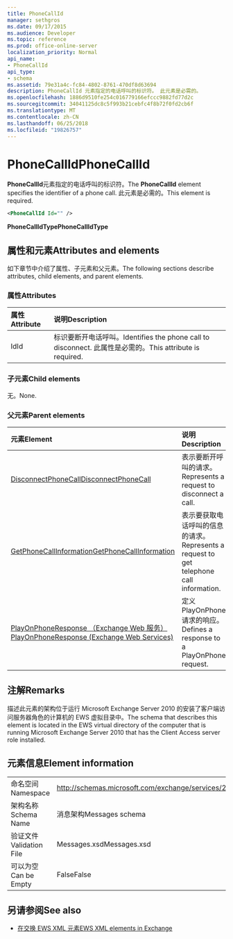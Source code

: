 ```yaml
---
title: PhoneCallId
manager: sethgros
ms.date: 09/17/2015
ms.audience: Developer
ms.topic: reference
ms.prod: office-online-server
localization_priority: Normal
api_name:
- PhoneCallId
api_type:
- schema
ms.assetid: 79e31a4c-fc84-4802-8761-470df8d63694
description: PhoneCallId 元素指定的电话呼叫的标识符。 此元素是必需的。
ms.openlocfilehash: 1886d9510fe254c016779166efccc9882fd77d2c
ms.sourcegitcommit: 34041125dc8c5f993b21cebfc4f8b72f0fd2cb6f
ms.translationtype: MT
ms.contentlocale: zh-CN
ms.lasthandoff: 06/25/2018
ms.locfileid: "19826757"
---
```

# <a name="phonecallid"></a><span data-ttu-id="a98cf-104">PhoneCallId</span><span class="sxs-lookup"><span data-stu-id="a98cf-104">PhoneCallId</span></span>

<span data-ttu-id="a98cf-105">**PhoneCallId**元素指定的电话呼叫的标识符。</span><span class="sxs-lookup"><span data-stu-id="a98cf-105">The **PhoneCallId** element specifies the identifier of a phone call.</span></span> <span data-ttu-id="a98cf-106">此元素是必需的。</span><span class="sxs-lookup"><span data-stu-id="a98cf-106">This element is required.</span></span> 
  
```xml
<PhoneCallId Id="" />
```

 <span data-ttu-id="a98cf-107">**PhoneCallIdType**</span><span class="sxs-lookup"><span data-stu-id="a98cf-107">**PhoneCallIdType**</span></span>
## <a name="attributes-and-elements"></a><span data-ttu-id="a98cf-108">属性和元素</span><span class="sxs-lookup"><span data-stu-id="a98cf-108">Attributes and elements</span></span>

<span data-ttu-id="a98cf-109">如下章节中介绍了属性、子元素和父元素。</span><span class="sxs-lookup"><span data-stu-id="a98cf-109">The following sections describe attributes, child elements, and parent elements.</span></span>
  
### <a name="attributes"></a><span data-ttu-id="a98cf-110">属性</span><span class="sxs-lookup"><span data-stu-id="a98cf-110">Attributes</span></span>

|<span data-ttu-id="a98cf-111">**属性**</span><span class="sxs-lookup"><span data-stu-id="a98cf-111">**Attribute**</span></span>|<span data-ttu-id="a98cf-112">**说明**</span><span class="sxs-lookup"><span data-stu-id="a98cf-112">**Description**</span></span>|
|:-----|:-----|
|<span data-ttu-id="a98cf-113">Id</span><span class="sxs-lookup"><span data-stu-id="a98cf-113">Id</span></span>  <br/> |<span data-ttu-id="a98cf-114">标识要断开电话呼叫。</span><span class="sxs-lookup"><span data-stu-id="a98cf-114">Identifies the phone call to disconnect.</span></span> <span data-ttu-id="a98cf-115">此属性是必需的。</span><span class="sxs-lookup"><span data-stu-id="a98cf-115">This attribute is required.</span></span>  <br/> |
   
### <a name="child-elements"></a><span data-ttu-id="a98cf-116">子元素</span><span class="sxs-lookup"><span data-stu-id="a98cf-116">Child elements</span></span>

<span data-ttu-id="a98cf-117">无。</span><span class="sxs-lookup"><span data-stu-id="a98cf-117">None.</span></span>
  
### <a name="parent-elements"></a><span data-ttu-id="a98cf-118">父元素</span><span class="sxs-lookup"><span data-stu-id="a98cf-118">Parent elements</span></span>

|<span data-ttu-id="a98cf-119">**元素**</span><span class="sxs-lookup"><span data-stu-id="a98cf-119">**Element**</span></span>|<span data-ttu-id="a98cf-120">**说明**</span><span class="sxs-lookup"><span data-stu-id="a98cf-120">**Description**</span></span>|
|:-----|:-----|
|[<span data-ttu-id="a98cf-121">DisconnectPhoneCall</span><span class="sxs-lookup"><span data-stu-id="a98cf-121">DisconnectPhoneCall</span></span>](disconnectphonecall.md) <br/> |<span data-ttu-id="a98cf-122">表示要断开呼叫的请求。</span><span class="sxs-lookup"><span data-stu-id="a98cf-122">Represents a request to disconnect a call.</span></span>  <br/> |
|[<span data-ttu-id="a98cf-123">GetPhoneCallInformation</span><span class="sxs-lookup"><span data-stu-id="a98cf-123">GetPhoneCallInformation</span></span>](getphonecallinformation.md) <br/> |<span data-ttu-id="a98cf-124">表示要获取电话呼叫的信息的请求。</span><span class="sxs-lookup"><span data-stu-id="a98cf-124">Represents a request to get telephone call information.</span></span>  <br/> |
|[<span data-ttu-id="a98cf-125">PlayOnPhoneResponse （Exchange Web 服务）</span><span class="sxs-lookup"><span data-stu-id="a98cf-125">PlayOnPhoneResponse (Exchange Web Services)</span></span>](playonphoneresponse-exchange-web-services.md) <br/> |<span data-ttu-id="a98cf-126">定义 PlayOnPhone 请求的响应。</span><span class="sxs-lookup"><span data-stu-id="a98cf-126">Defines a response to a PlayOnPhone request.</span></span>  <br/> |
   
## <a name="remarks"></a><span data-ttu-id="a98cf-127">注解</span><span class="sxs-lookup"><span data-stu-id="a98cf-127">Remarks</span></span>

<span data-ttu-id="a98cf-128">描述此元素的架构位于运行 Microsoft Exchange Server 2010 的安装了客户端访问服务器角色的计算机的 EWS 虚拟目录中。</span><span class="sxs-lookup"><span data-stu-id="a98cf-128">The schema that describes this element is located in the EWS virtual directory of the computer that is running Microsoft Exchange Server 2010 that has the Client Access server role installed.</span></span>
  
## <a name="element-information"></a><span data-ttu-id="a98cf-129">元素信息</span><span class="sxs-lookup"><span data-stu-id="a98cf-129">Element information</span></span>

|||
|:-----|:-----|
|<span data-ttu-id="a98cf-130">命名空间</span><span class="sxs-lookup"><span data-stu-id="a98cf-130">Namespace</span></span>  <br/> |http://schemas.microsoft.com/exchange/services/2006/messages  <br/> |
|<span data-ttu-id="a98cf-131">架构名称</span><span class="sxs-lookup"><span data-stu-id="a98cf-131">Schema Name</span></span>  <br/> |<span data-ttu-id="a98cf-132">消息架构</span><span class="sxs-lookup"><span data-stu-id="a98cf-132">Messages schema</span></span>  <br/> |
|<span data-ttu-id="a98cf-133">验证文件</span><span class="sxs-lookup"><span data-stu-id="a98cf-133">Validation File</span></span>  <br/> |<span data-ttu-id="a98cf-134">Messages.xsd</span><span class="sxs-lookup"><span data-stu-id="a98cf-134">Messages.xsd</span></span>  <br/> |
|<span data-ttu-id="a98cf-135">可以为空</span><span class="sxs-lookup"><span data-stu-id="a98cf-135">Can be Empty</span></span>  <br/> |<span data-ttu-id="a98cf-136">False</span><span class="sxs-lookup"><span data-stu-id="a98cf-136">False</span></span>  <br/> |
   
## <a name="see-also"></a><span data-ttu-id="a98cf-137">另请参阅</span><span class="sxs-lookup"><span data-stu-id="a98cf-137">See also</span></span>



- [<span data-ttu-id="a98cf-138">在交换 EWS XML 元素</span><span class="sxs-lookup"><span data-stu-id="a98cf-138">EWS XML elements in Exchange</span></span>](ews-xml-elements-in-exchange.md)

